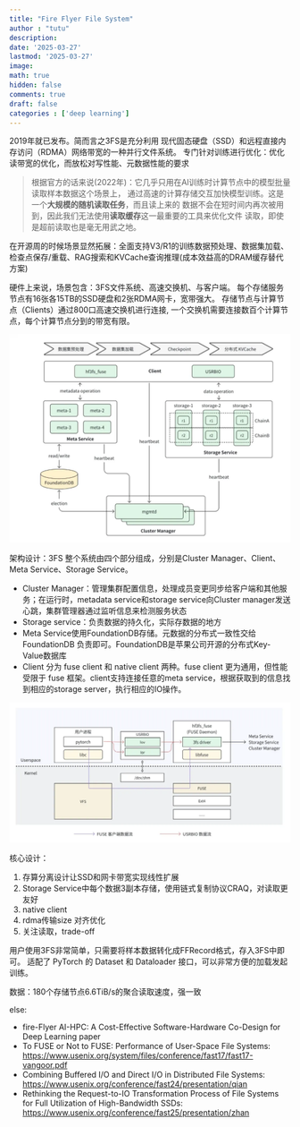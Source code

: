 ```yaml
---
title: "Fire Flyer File System"
author : "tutu"
description:
date: '2025-03-27'
lastmod: '2025-03-27'
image:
math: true
hidden: false
comments: true
draft: false
categories : ['deep learning']
---
```


2019年就已发布。简而言之3FS是充分利用
现代固态硬盘（SSD）和远程直接内存访问（RDMA）网络带宽的一种并行文件系统。
专门针对训练进行优化：优化读带宽的优化，而放松对写性能、元数据性能的要求

> 根据官方的话来说(2022年)：它几乎只用在AI训练时计算节点中的模型批量读取样本数据这个场景上，
> 通过高速的计算存储交互加快模型训练。这是一个**大规模的随机读取任务**，而且读上来的
> 数据不会在短时间内再次被用到，因此我们无法使用**读取缓存**这一最重要的工具来优化文件
> 读取，即使是超前读取也是毫无用武之地。

在开源周的时候场景显然拓展：全面支持V3/R1的训练数据预处理、数据集加载、检查点保存/重载、RAG搜索和KVCache查询推理(成本效益高的DRAM缓存替代方案)

硬件上来说，场景包含：3FS文件系统、高速交换机、与客户端。
每个存储服务节点有16张各15TB的SSD硬盘和2张RDMA网卡，宽带强大。
存储节点与计算节点（Clients）通过800口高速交换机进行连接,
一个交换机需要连接数百个计算节点，每个计算节点分到的带宽有限。

![arch](架构.png)

架构设计：3FS 整个系统由四个部分组成，分别是Cluster Manager、Client、Meta Service、Storage Service。
- Cluster Manager：管理集群配置信息，处理成员变更同步给客户端和其他服务；在运行时，metadata service和storage service向Cluster manager发送心跳，集群管理器通过监听信息来检测服务状态
- Storage service：负责数据的持久化，实际存数据的地方
- Meta Service使用FoundationDB存储。元数据的分布式一致性交给 FoundationDB 负责即可。FoundationDB是苹果公司开源的分布式Key-Value数据库
- Client 分为 fuse client 和 native client 两种。fuse client 更为通用，但性能受限于 fuse 框架。client支持连接任意的meta service，根据获取到的信息找到相应的storage server，执行相应的IO操作。

![dataflow](数据流.png)

核心设计：
1. 存算分离设计让SSD和网卡带宽实现线性扩展
2. Storage Service中每个数据3副本存储，使用链式复制协议CRAQ，对读取更友好
3. native client
4. rdma传输size 对齐优化
5. 关注读取，trade-off

用户使用3FS非常简单，只需要将样本数据转化成FFRecord格式，存入3FS中即可。
适配了 PyTorch 的 Dataset 和 Dataloader 接口，可以非常方便的加载发起训练。

数据：180个存储节点6.6TiB/s的聚合读取速度，强一致


else: 
- fire-Flyer AI-HPC: A Cost-Effective Software-Hardware Co-Design for Deep Learning paper
- To FUSE or Not to FUSE: Performance of User-Space File Systems: https://www.usenix.org/system/files/conference/fast17/fast17-vangoor.pdf
- Combining Buffered I/O and Direct I/O in Distributed File Systems: https://www.usenix.org/conference/fast24/presentation/qian
- Rethinking the Request-to-IO Transformation Process of File Systems for Full Utilization of High-Bandwidth SSDs: https://www.usenix.org/conference/fast25/presentation/zhan
